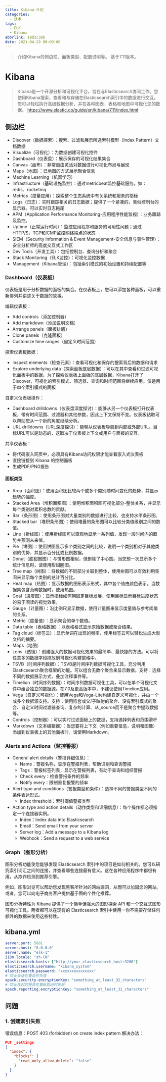 ```yaml
---
title: Kibana-介绍
categories:
  - 技术
tags:
  - ELK
  - Kibana
abbrlink: 18d3c38b
date: 2021-04-29 00:00:00
---
```


> 介绍Kibana的侧边栏、面板类型、配置说明等。
基于7.11版本。

<!-- more -->

# Kibana
> Kibana是一个开源分析和可视化平台，旨在与Elasticsearch协同工作。您使用Kibana搜索，查看和与存储在Elasticsearch索引中的数据进行交互。您可以轻松执行高级数据分析，并在各种图表，表格和地图中可视化您的数据。
https://www.elastic.co/guide/en/kibana/7.11/index.html

## 侧边栏
* Discover（数据探索）：搜索、过滤和展示所选索引模型（Index Pattern）文档数据
* Visualize（可视化）：为数据创建可视化控件
* Dashboard（仪表盘）：展示保存的可视化结果集合
* Canvas（画布）：非常自由灵活对数据进行可视化布局与展现
* Maps（地图）：已地图的方式展示聚合信息
* Machine Learning（机器学习）
* Infrastructure（基础设施监控）：通过metricbeat监控基础服务。如：redis、rocketmq
* Metrics（度量应用）：探索整个生态系统中有关系统和服务的指标
* Logs（日志）：实时跟踪相关的日志数据；提供了一个紧凑的，类似控制台的显示器。可以实时日志拖尾
* APM（Application Performance Monitoring-应用程序性能监视）：业务跟踪及监控。
* Uptime（正常运行时间）：监控应用程序和服务的可用性问题；通过HTTP/S，TCP和ICMP监控网络端点的状态
* SIEM（Security Information & Event Management-安全信息与事件管理）：安全分析师的高度交互式工作区
* Dev Tools（开发工具）：包括控制台、查询分析和聚合
* Stack Monitoring（ELK监控）：可视化监控数据
* Management（Kibana管理）：包括索引模式的初始设置和持续配置等

### Dashboard（仪表板）
仪表板是用于分析数据的面板的集合。在仪表板上，您可以添加各种面板，可以重新排列并讲述关于数据的故事。

编辑仪表板：
* Add controls（添加控制器）
* Add markdown（添加说明文档）
* Arrange panels（面板排版）
* Clone panels（克隆面板）
* Customize time ranges（自定义时间范围）

探索仪表板数据：
* Inspect elements（检查元素）：查看可视化和保存的搜索背后的数据和请求
* Explore underlying data（探索面板底层数据）：可以在其中查看和过滤可视化面板中的数据，为了探索仪表板上面板的底层数据，Kibana打开了Discover，可视化的索引模式、筛选器、查询和时间范围将继续应用。仅适用于单个索引模式的面板

自定义仪表板操作：
* Dashboard drilldowns（仪表盘深度探讨）：能够从另一个仪表板打开仪表板，带有时间范围、过滤器和其他参数，因此上下文保持不变。仪表板钻取可以帮助您从一个新的角度继续分析。
* URL drilldowns（URL深度探讨）：能够从仪表板导航到内部或外部URL。目标URL可以是动态的，这取决于仪表板上下文或用户与面板的交互。

共享仪表板：
* 将代码嵌入网页中，必须具有Kibana访问权限才能查看嵌入式仪表板
* 直接链接到 Kibana 的控制面板
* 生成PDF/PNG报告

#### 面板类型
* Area（面积图）：使用面积图比较两个或多个类别随时间变化的趋势，并显示趋势的幅度。
* Stacked Area（堆积面积图）：使用堆积面积图可视化部分-整体关系，并显示每个类别对累积总数的贡献。
* Bar（条形图）：使用条形图对大量类别的数据进行比较，也支持水平条形图。
* Stacked bar（堆积条形图）：使用堆叠的条形图可以比较分类值级别之间的数值。
* Line（折线图）：使用折线图可以直观地显示一系列值，发现一段时间内的趋势并预测未来值。
* Pie（饼图）：使用饼图显示多个类别之间的比较，说明一个类别相对于其他类别的优势，并显示百分比或比例数据。
* Donut（甜甜圈图）：与饼形图相似，但删除了中心圆。当您想一次显示多个统计信息时，请使用甜甜圈图。
* Tree map（树图）：将数据的不同部分关联到整体，使用树图可以有效利用空间来显示每个类别的总计百分比。
* Heat map（热图）：显示数据的图形表示形式，其中各个值由颜色表示。当数据集包含范畴数据时，使用热图。
* Goal（进度图）：显示指标如何朝固定目标发展，使用目标显示目标进度状态的易于阅读的视觉效果。
* Gauge（计量图）：沿比例尺显示数据，使用计量图来显示度量值与参考阈值的关系。
* Metric（度量值）：显示聚合的单个数值。
* Data table（表格数据）：以表格格式显示原始数据或聚合结果。
* Tag cloud（标签云）：显示单词在出现的频率，使用标签云可以轻松生成大型文档的摘要。
* Maps（地图）
* Lens（透镜）：创建强大的数据可视化效果的最简单、最快捷的方法。可以将任意多的数据字段拖放到可视化构建窗格中。
* TSVB（时间序列数据）：TSVB是时间序列数据可视化工具，充分利用Elasticsearch聚合框架的功能。可以组合无数个聚合来显示数据。支持：选择不同的数据展示方式、叠加注释事件等。
* Timelion（时间序列数据）：时间序列数据可视化工具，可以在单个可视化文件中组合独立的数据源。在7.0及更高版本中，不建议使用Timelion应用。
* Vega（自定义可视化）：使用Vega和Vega-Lite构建自定义可视化，并由一个或多个数据源支持。支持：使用嵌套或父/子映射的聚合、没有索引模式的聚合、自定义时间过滤器查询、复杂的计算、从_source而不是聚合中提取数据等。
* Controls（控制器）：可以实时过滤面板上的数据，支持选择列表和范围滑杆
* Markdown（文本编辑器）：当您要将上下文（例如重要信息，说明和图像）添加到仪表板上的其他面板时，请使用Markdown。

### Alerts and Actions（监控警报）
* General alert details（警报详细信息）：
  * Name：警报名称，显示在警报列表，帮助识别和查询警报
  * Tags：警报标签列表，显示在警报列表，有助于查询和组织警报
  * Check every：检查警报条件的频率
  * Notify every：限制重复报警的频率
* Alert type and conditions（警报类型和条件）：选择不同的警报类型不同的条件表达形式。
  * Index threshold：索引阈值警报类型
* Action type and action details（动作类型和详细信息）：每个操作都必须指定一个连接器实例。
  * Index：Index data into Elasticsearch
  * Email：Send email from your server
  * Server log：Add a message to a Kibana log
  * Webhook：Send a request to a web service

### Graph（图形分析）
图形分析功能使您能够发现 Elasticsearch 索引中的项目是如何相关的。您可以研究索引词汇之间的连接，并查看哪些连接最有意义。这在各种应用程序中都很有用，从欺诈检测到推荐引擎。

例如，图形浏览可以帮助您发现黑客所针对的网站漏洞，从而可以加固您的网站。或者，您可以向电子商务客户提供基于图的个性化推荐。

图形分析特性为 Kibana 提供了一个简单但强大的图形探索 API 和一个交互式图形可视化工具。两者都可以在现有的 Elasticsearch 索引中使用ー你不需要存储任何额外的数据来使用这些特性。

## kibana.yml

```yaml
server.port: 5601
server.host: "0.0.0.0"
server.name: "elk-1"
i18n.locale: "zh-CN"
elasticsearch.hosts: ["http://your_elasticsearch_host:9200"]
elasticsearch.username: "kibana_system"
elasticsearch.password: "xxxxxxxxxxxxxxx"
# 防止会话在重启时失效
xpack.security.encryptionKey: "something_at_least_32_characters"
# 防止挂起的报告在重新启动时失败
xpack.reporting.encryptionKey: "something_at_least_32_characters"
```

## 问题
### 1. 创建索引失败
错误信息：POST 403 (forbidden) on create index pattern
解决办法：
```json
PUT _settings
{
  "index": {
    "blocks": {
      "read_only_allow_delete": "false"
    }
  }
}
```


